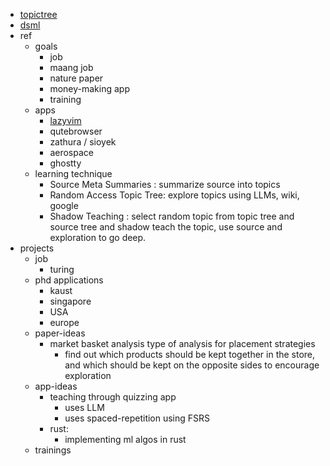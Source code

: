 - [topictree](topictree.md)
- [dsml](src/dsml.md)
- ref
  - goals
    - job
    - maang job
    - nature paper
    - money-making app
    - training
  - apps
    - [lazyvim](app/lazyvim.md)
    - qutebrowser
    - zathura / sioyek
    - aerospace
    - ghostty
  - learning technique
    - Source Meta Summaries   : summarize source into topics
    - Random Access Topic Tree: explore topics using LLMs, wiki, google
    - Shadow Teaching         : select random topic from topic tree and source tree and shadow teach the topic, use source and exploration to go deep.
- projects
  - job
    - turing
  - phd applications
    - kaust
    - singapore
    - USA
    - europe
  - paper-ideas
    - market basket analysis type of analysis for placement strategies
      - find out which products should be kept together in the store, and which should be kept on the opposite sides to encourage exploration
  - app-ideas
    - teaching through quizzing app
      - uses LLM
      - uses spaced-repetition using FSRS
    - rust:
      - implementing ml algos in rust
  - trainings
